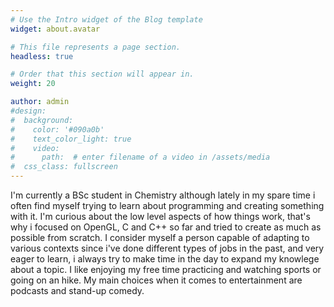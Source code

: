 ```yaml
---
# Use the Intro widget of the Blog template
widget: about.avatar

# This file represents a page section.
headless: true

# Order that this section will appear in.
weight: 20

author: admin
#design:
#  background:
#    color: '#090a0b'
#    text_color_light: true
#    video:
#      path:  # enter filename of a video in /assets/media
#  css_class: fullscreen
---
```


I'm currently a BSc student in Chemistry although lately in my spare time i often find myself trying to learn about programming and creating something with it. I'm curious about the low level aspects of how things work, that's why i focused on OpenGL, C and C++ so far and tried to create as much as possible from scratch. I consider myself a person capable of adapting to various contexts since i've done different types of jobs in the past, and very eager to learn, i always try to make time in the day to expand my knowlege about a topic. I like enjoying my free time practicing and watching sports or going on an hike. My main choices when it comes to entertainment are podcasts and stand-up comedy.
